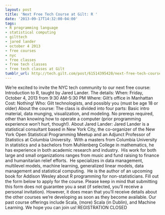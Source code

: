 ```yaml
---
layout: post
title: 'Next Free Tech Course at Gilt: R '
date: '2013-09-17T14:32:00-04:00'
tags:
- R programming language
- statistical computing
- gilttech
- jared lander
- october 4 2013
- free courses
- nyc
- free classes
- free tech classes
- free tech classes at Gilt
tumblr_url: http://tech.gilt.com/post/61514395420/next-free-tech-course-at-gilt-r
---
```



We’re excited to invite the NYC tech community to our next free course: Introduction to R, taught by Jared Lander. The details:
When: Friday, October 4, 2013 from 9:30 AM-5:30 PM
Where: Gilt’s office in Manhattan
Cost: Nothing!
Who: Gilt technologists, and possibly you (must be age 18 or older)
About the course: The class is divided into four parts: Basic intro material, data munging, visualization, and modeling. No prereqs required, other than knowing how to operate a computer (prior programming experience won’t hurt, though!).
About Jared Lander: Jared Lander is a statistical consultant based in New York City, the co-organizer of the New York Open Statistical Programming Meetup and an Adjunct Professor of Statistics at Columbia University.  With a masters from Columbia University in statistics and a bachelors from Muhlenberg College in mathematics, he has experience in both academic research and industry.  His work for both large and small organizations ranges from music and fund raising to finance and humanitarian relief efforts.  He specializes in data management, multilevel models, machine learning, generalized linear models, data management and statistical computing.  He is the author of an upcoming book for Addison Wesley about R programming for non-statisticians.
Fill out the form below to apply for the course. Please keep in mind that submitting this form does not guarantee you a seat (if selected, you’ll receive a personal invitation). However, it does mean that you’ll receive details about the other courses we’re developing as soon as they become available. Our past course offerings include Scala, (more) Scala (in Dublin), and Machine Learning.
We hope you can join us!
REGISTRATION CLOSED

